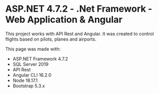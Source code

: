 # ASP.NET 4.7.2 - .Net Framework - Web Application & Angular

This project works with API Rest and Angular. It was created to control flights based on pilots, planes and airports.

This page was made with:
- ASP.NET Framework 4.7.2
- SQL Server 2019
- API Rest
- Angular CLI 16.2.0
- Node 18.17.1
- Bootstrap 5.3.x